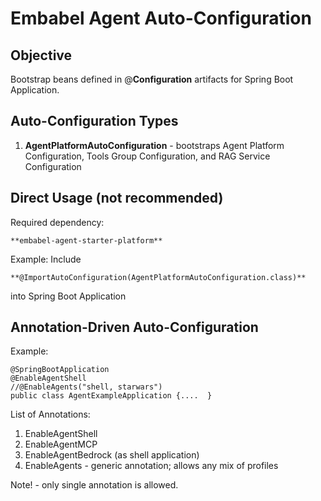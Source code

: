 # Embabel Agent Auto-Configuration

## Objective
Bootstrap beans defined in @**Configuration** artifacts for Spring Boot Application.

## Auto-Configuration Types

1. **AgentPlatformAutoConfiguration** - bootstraps Agent Platform Configuration,  Tools Group Configuration, and RAG Service Configuration


## Direct Usage (not recommended)

Required dependency:

    **embabel-agent-starter-platform**

Example:
Include

    **@ImportAutoConfiguration(AgentPlatformAutoConfiguration.class)**

into Spring Boot Application

## Annotation-Driven Auto-Configuration

Example:

    @SpringBootApplication
    @EnableAgentShell
    //@EnableAgents("shell, starwars")
    public class AgentExampleApplication {....  }

List of Annotations:

1. EnableAgentShell
2. EnableAgentMCP
3. EnableAgentBedrock (as shell application)
4. EnableAgents - generic annotation; allows any mix of profiles

Note! - only single annotation is allowed.
